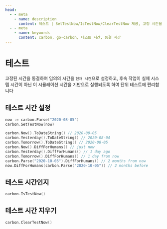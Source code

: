 ```yaml
---
head:
  - - meta
    - name: description
      content: 테스트 | SetTestNow/IsTestNow/ClearTestNow 제공, 고정 시간을 동결해 단위 테스트를 지원하고 시간 관련 동작을 시뮬레이션 시간 기준으로 실행
  - - meta
    - name: keywords
      content: carbon, go-carbon, 테스트 시간, 동결 시간
---
```


# 테스트
고정된 시간을 동결하여 임의의 시간을 `현재 시간`으로 설정하고, 후속 작업이 실제 시스템 시간이 아닌 이 시뮬레이션 시간을 기반으로 실행되도록 하여 단위 테스트에 편리합니다

## 테스트 시간 설정
```go
now := carbon.Parse("2020-08-05")
carbon.SetTestNow(now)

carbon.Now().ToDateString() // 2020-08-05
carbon.Yesterday().ToDateString() // 2020-08-04
carbon.Tomorrow().ToDateString() // 2020-08-05
carbon.Now().DiffForHumans() // just now
carbon.Yesterday().DiffForHumans() // 1 day ago
carbon.Tomorrow().DiffForHumans() // 1 day from now
carbon.Parse("2020-10-05").DiffForHumans() // 2 months from now
now.DiffForHumans(carbon.Parse("2020-10-05")) // 2 months before
```

## 테스트 시간인지
```go
carbon.IsTestNow() 
```

## 테스트 시간 지우기
```go
carbon.ClearTestNow()
``` 